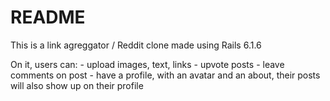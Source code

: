 # README

This is a link agreggator / Reddit clone made using Rails 6.1.6

<!-- TODO first: profiles, then restyle website -->

On it, users can:                                     <!-- TODO: -->
    - upload images, text, links                      <!--
                                                           video embedding
                                                           thumbnails on the homepage for image posts
                                                           TBD -->
    - upvote posts                                    <!-- option to sort highest rated posts by day, week, month, year
                                                           TBD -->
    - leave comments on post                          <!-- ? comment upvoting ? probably, will need sorting as well -->
    - have a profile, with an avatar and an about,    <!-- user profiles, avatar and about added migrations -->
      their posts will also show up on their profile   
